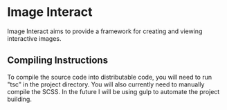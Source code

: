 # Image Interact
Image Interact aims to provide a framework for creating and viewing interactive images.

## Compiling Instructions
To compile the source code into distributable code, you will need to run "tsc" in the project directory. You will also currently need to manually compile the SCSS.
In the future I will be using gulp to automate the project building.
